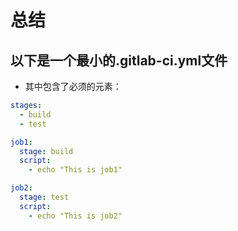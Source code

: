 # 总结


## 以下是一个最小的.gitlab-ci.yml文件
- 其中包含了必须的元素：
```yml
stages:
  - build
  - test

job1:
  stage: build
  script:
    - echo "This is job1"

job2:
  stage: test
  script:
    - echo "This is job2"
    
```